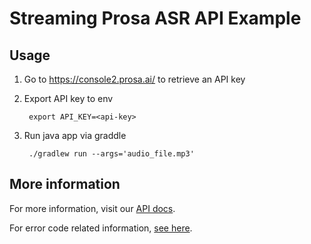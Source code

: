 # Streaming Prosa ASR API Example

## Usage

1. Go to https://console2.prosa.ai/ to retrieve an API key
2. Export API key to env
        
        export API_KEY=<api-key>

3. Run java app via graddle

        ./gradlew run --args='audio_file.mp3'

## More information

For more information, visit our [API docs](https://docs2.prosa.ai/speech/stt/streaming/getting_started/).

For error code related information, [see here](https://docs2.prosa.ai/speech/stt/streaming/asyncapi/#websocket-close-codes).
